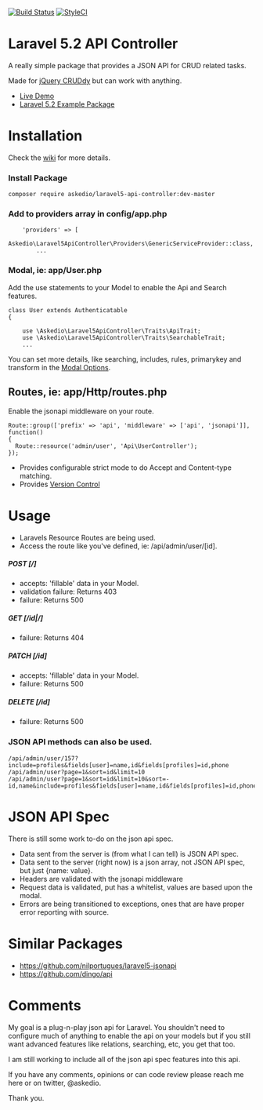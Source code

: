 [![Build Status](https://img.shields.io/travis/Askedio/Laravel5-API-Controller/master.svg?style=flat-square)](https://travis-ci.org/Askedio/Laravel5-API-Controller)
[![StyleCI](https://styleci.io/repos/52752552/shield)](https://styleci.io/repos/52752552)


# Laravel 5.2 API Controller
A really simple package that provides a JSON API for CRUD related tasks.

Made for [jQuery CRUDdy](https://github.com/Askedio/jQuery-Cruddy) but can work with anything. 

* [Live Demo](https://cruddy.io/app/) 
* [Laravel 5.2 Example Package](https://github.com/Askedio/Laravel-5-CRUD-Example)




# Installation
Check the [wiki](https://github.com/Askedio/Laravel5-API-Controller/wiki) for more details.

### Install Package
~~~
composer require askedio/laravel5-api-controller:dev-master
~~~




### Add to providers array in config/app.php
~~~
    'providers' => [
        Askedio\Laravel5ApiController\Providers\GenericServiceProvider::class,
        ...
~~~




### Modal, ie: app/User.php
Add the use statements to your Model to enable the Api and Search features.
~~~
class User extends Authenticatable
{
   
    use \Askedio\Laravel5ApiController\Traits\ApiTrait;
    use \Askedio\Laravel5ApiController\Traits\SearchableTrait;
    ...
~~~
You can set more details, like searching, includes, rules, primarykey and transform in the [Modal Options](https://github.com/Askedio/Laravel5-API-Controller/wiki/Modals).




## Routes, ie: app/Http/routes.php
Enable the jsonapi middleware on your route. 
~~~
Route::group(['prefix' => 'api', 'middleware' => ['api', 'jsonapi']], function()
{
  Route::resource('admin/user', 'Api\UserController');
});
~~~
* Provides configurable strict mode to do Accept and Content-type matching.
* Provides [Version Control](https://github.com/Askedio/Laravel5-API-Controller/wiki/Version-Control)



# Usage
* Laravels Resource Routes are being used.
* Access the route like you've defined, ie: /api/admin/user/[id].


##### POST [/]
* accepts: 'fillable' data in your Model.
* validation failure: Returns 403
* failure: Returns 500


##### GET [/id|/]
* failure: Returns 404


##### PATCH [/id]
* accepts: 'fillable' data in your Model.
* failure: Returns 500


##### DELETE [/id]
* failure: Returns 500




### JSON API methods can also be used.

~~~
/api/admin/user/157?include=profiles&fields[user]=name,id&fields[profiles]=id,phone
/api/admin/user?page=1&sort=id&limit=10
/api/admin/user?page=1&sort=id&limit=10&sort=-id,name&include=profiles&fields[user]=name,id&fields[profiles]=id,phone
~~~


# JSON API Spec
There is still some work to-do on the json api spec.

* Data sent from the server is (from what I can tell) is JSON API spec.
* Data sent to the server (right now) is a json array, not JSON API spec, but just {name: value}.
* Headers are validated with the jsonapi middleware
* Request data is validated, put has a whitelist, values are based upon the modal.
* Errors are being transitioned to exceptions, ones that are have proper error reporting with source.





# Similar Packages
* https://github.com/nilportugues/laravel5-jsonapi
* https://github.com/dingo/api





# Comments
My goal is a plug-n-play json api for Laravel. You shouldn't need to configure much of anything to enable the api on your models but if you still want advanced features like relations, searching, etc, you get that too.

I am still working to include all of the json api spec features into this api.

If you have any comments, opinions or can code review please reach me here or on twitter, @askedio.

Thank you.

